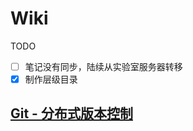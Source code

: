 # Wiki

TODO
- [ ] 笔记没有同步，陆续从实验室服务器转移
- [x] 制作层级目录

## [Git - 分布式版本控制](https://github.com/LANCE-HXZ/Wiki/blob/master/Git.md#git---%E5%88%86%E5%B8%83%E5%BC%8F%E7%89%88%E6%9C%AC%E6%8E%A7%E5%88%B6%E7%B3%BB%E7%BB%9F)
